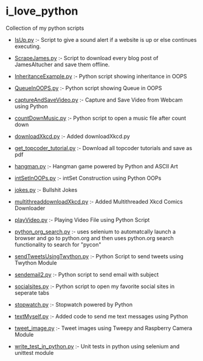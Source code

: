 # i_love_python
   Collection of my python scripts

   - [IsUp.py](https://github.com/MayankPratap/i_love_python/blob/master/IsUp.py) :- Script to give a sound alert if a website is up or else continues executing.
   
   - [ScrapeJames.py](https://github.com/MayankPratap/i_love_python/blob/master/ScrapeJames.py) :- Script to download every blog post of JamesAltucher and save them offline.

   - [InheritanceExample.py](https://github.com/MayankPratap/i_love_python/blob/master/InheritanceExample.py) :- Python script showing inheritance in OOPS

   - [QueueInOOPS.py](https://github.com/MayankPratap/i_love_python/blob/master/QueueInOOPS.py) :- Python script showing Queue in OOPS

   - [captureAndSaveVideo.py](https://github.com/MayankPratap/i_love_python/blob/master/captureAndSaveVideo.py) :- Capture and Save Video from Webcam using Python

   - [countDownMusic.py](https://github.com/MayankPratap/i_love_python/blob/master/countDownMusic.py) :- Python script to open a music file after count down

   - [downloadXkcd.py](https://github.com/MayankPratap/i_love_python/blob/master/downloadXkcd.py) :- Added downloadXkcd.py

   - [get_topcoder_tutorial.py](https://github.com/MayankPratap/i_love_python/blob/master/get_topcoder_tutorial.py) :- Download all topcoder tutorials and save as pdf

   - [hangman.py](https://github.com/MayankPratap/i_love_python/blob/master/hangman.py) :- Hangman game powered by Python and ASCII Art

   - [intSetInOOPs.py](https://github.com/MayankPratap/i_love_python/blob/master/intSetInOOPS.py) :- intSet Construction using Python OOPs

   - [jokes.py](https://github.com/MayankPratap/i_love_python/blob/master/jokes.py) :- Bullshit Jokes

   - [multithreaddownloadXkcd.py](https://github.com/MayankPratap/i_love_python/blob/master/multithreaddownloadXkcd.py) :- Added Multithreaded Xkcd Comics Downloader

   - [playVideo.py](https://github.com/MayankPratap/i_love_python/blob/master/playVideo.py) :- Playing Video File using Python Script

   - [python_org_search.py](https://github.com/MayankPratap/i_love_python/blob/master/python_org_search.py) :- uses selenium to automatcally launch a browser and go to python.org and then uses python.org search functionality to search for "pycon"

   - [sendTweetsUsingTwython.py](https://github.com/MayankPratap/i_love_python/blob/master/sendTweetsUsingTwython.py) :- Python Script to send tweets using Twython Module

   - [sendemail2.py](https://github.com/MayankPratap/i_love_python/blob/master/sendemail2.py) :- Python script to send email with subject

   - [socialsites.py](https://github.com/MayankPratap/i_love_python/blob/master/socialsites.py) :- Python script to open my favorite social sites in seperate tabs

   - [stopwatch.py](https://github.com/MayankPratap/i_love_python/blob/master/stopwatch.py) :- Stopwatch powered by Python

   - [textMyself.py](https://github.com/MayankPratap/i_love_python/blob/master/textMyself.py) :- Added code to send me text messages using Python

   - [tweet_image.py](https://github.com/MayankPratap/i_love_python/blob/master/tweet_image.py) :- Tweet images using Tweepy and Raspberry Camera Module

   - [write_test_in_python.py](https://github.com/MayankPratap/i_love_python/blob/master/write_test_in_python.py) :- Unit tests in python using selenium and unittest module

  

